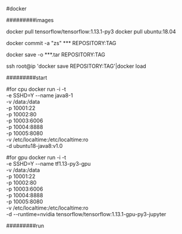 
#docker

#########images

docker pull tensorflow/tensorflow:1.13.1-py3
docker pull ubuntu:18.04

docker commit -a "zs" *** REPOSITORY:TAG

docker save -o ***.tar REPOSITORY:TAG

ssh root@ip 'docker save REPOSITORY:TAG'|docker load

#########start

#for cpu
docker run -i -t \
-e SSHD=Y 
--name java8-1 \
-v /data:/data \
-p 10001:22 \
-p 10002:80 \
-p 10003:6006 \
-p 10004:8888 \
-p 10005:8080 \
-v /etc/localtime:/etc/localtime:ro \
-d ubuntu18-java8:v1.0

#for gpu
docker run -i -t \
-e SSHD=Y 
--name tf1.13-py3-gpu \
-v /data:/data \
-p 10001:22 \
-p 10002:80 \
-p 10003:6006 \
-p 10004:8888 \
-p 10005:8080 \
-v /etc/localtime:/etc/localtime:ro \
-d --runtime=nvidia tensorflow/tensorflow:1.13.1-gpu-py3-jupyter

#########run





